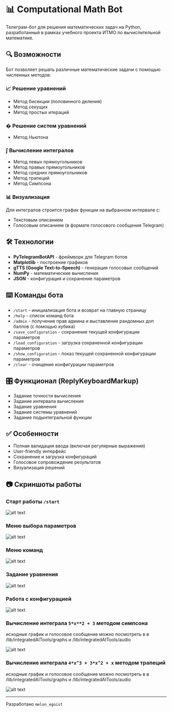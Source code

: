 # 📊 Computational Math Bot

Телеграм-бот для решения математических задач на Python, разработанный в рамках учебного проекта ИТМО по вычислительной математике.

## 🔍 Возможности

Бот позволяет решать различные математические задачи с помощью численных методов:

### 📈 Решение уравнений
- Метод бисекции (половинного деления)
- Метод секущих
- Метод простых итераций

### � Решение систем уравнений
- Метод Ньютона

### ∫ Вычисление интегралов
- Метод левых прямоугольников
- Метод правых прямоугольников
- Метод средних прямоугольников
- Метод трапеций
- Метод Симпсона

### 📊 Визуализация
Для интегралов строится график функции на выбранном интервале с:
- Текстовым описанием
- Голосовым описанием (в формате голосового сообщения Telegram)

## 🛠 Технологии

- **PyTelegramBotAPI** - фреймворк для Telegram ботов
- **Matplotlib** - построение графиков
- **gTTS (Google Text-to-Speech)** - генерация голосовых сообщений
- **NumPy** - математические вычисления
- **JSON** - конфигурация и сохранение параметров

## ⌨️ Команды бота

- `/start` - инициализация бота и возврат на главную страницу
- `/help` - список команд бота
- `/admin` - получение прав админа и выставление рандомных доп баллов (с помощью кубика)
- `/save_configuration` - сохранение текущей конфигурации параметров
- `/load_configuration` - загрузка сохраненной конфигурации параметров
- `/show_configuration` - показ текущей сохраненной конфигурации параметров
- `/clear` - очищение конфигурации параметров

## 🎛 Функционал (ReplyKeyboardMarkup)

- Задание точности вычисления
- Задание интервала вычисления
- Задание уравнения
- Задание системы уравнений
- Задание подынтегральной функции

## ✅ Особенности

- Полная валидация ввода (включая регулярные выражения)
- User-friendly интерфейс
- Сохранение и загрузка конфигураций
- Голосовое сопровождение результатов
- Визуализация решений

## 📷 Скриншоты работы

### Старт работы `/start`

![alt text](/using_examples/image.png)

### Меню выбора параметров

![alt text](/using_examples/image-1.png)

### Меню команд

![alt text](/using_examples/image-2.png)

### Задание уравнения

![alt text](/using_examples/image-3.png)

### Работа с конфигурацией

![alt text](/using_examples/image-4.png)

### Вычисление интеграла `5*x**2 + 3` методом симпсона 

исходные график и голосовое сообщение можно посмотреть в в /lib/integratedAITools/graphs и /lib/integratedAITools/audio

![alt text](/using_examples/image-5.png)

### Вычисление интеграла `4*x^3 + 3*x^2 + x` методом трапеций

исходные график и голосовое сообщение можно посмотреть в в /lib/integratedAITools/graphs и /lib/integratedAITools/audio

![alt text](/using_examples/image-6.png)

--- 

Разработано `melon_egoist`

